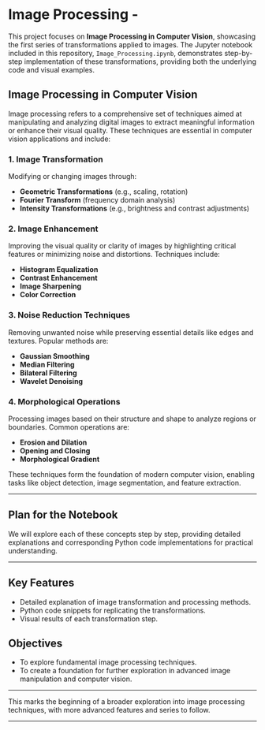 # Image Processing -

This project focuses on **Image Processing in Computer Vision**, showcasing the first series of transformations applied to images. The Jupyter notebook included in this repository, `Image_Processing.ipynb`, demonstrates step-by-step implementation of these transformations, providing both the underlying code and visual examples.

## Image Processing in Computer Vision

Image processing refers to a comprehensive set of techniques aimed at manipulating and analyzing digital images to extract meaningful information or enhance their visual quality. These techniques are essential in computer vision applications and include:

### 1. Image Transformation  
Modifying or changing images through:  
   - **Geometric Transformations** (e.g., scaling, rotation)  
   - **Fourier Transform** (frequency domain analysis)  
   - **Intensity Transformations** (e.g., brightness and contrast adjustments)  

### 2. Image Enhancement  
Improving the visual quality or clarity of images by highlighting critical features or minimizing noise and distortions. Techniques include:  
   - **Histogram Equalization**  
   - **Contrast Enhancement**  
   - **Image Sharpening**  
   - **Color Correction**  

### 3. Noise Reduction Techniques  
Removing unwanted noise while preserving essential details like edges and textures. Popular methods are:  
   - **Gaussian Smoothing**  
   - **Median Filtering**  
   - **Bilateral Filtering**  
   - **Wavelet Denoising**  

### 4. Morphological Operations  
Processing images based on their structure and shape to analyze regions or boundaries. Common operations are:  
   - **Erosion and Dilation**  
   - **Opening and Closing**  
   - **Morphological Gradient**  

These techniques form the foundation of modern computer vision, enabling tasks like object detection, image segmentation, and feature extraction.

---

## Plan for the Notebook

We will explore each of these concepts step by step, providing detailed explanations and corresponding Python code implementations for practical understanding.

---

## Key Features
- Detailed explanation of image transformation and processing methods.
- Python code snippets for replicating the transformations.
- Visual results of each transformation step.

## Objectives
- To explore fundamental image processing techniques.
- To create a foundation for further exploration in advanced image manipulation and computer vision.

---


This marks the beginning of a broader exploration into image processing techniques, with more advanced features and series to follow.

---
